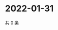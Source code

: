# 2022-01-31

共 0 条

<!-- BEGIN WEIBO -->
<!-- 最后更新时间 Mon Jan 31 2022 11:13:58 GMT+0800 (China Standard Time) -->

<!-- END WEIBO -->
